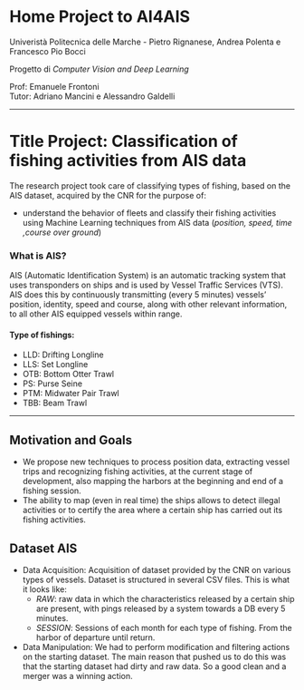 # Home Project to AI4AIS
Univeristà Politecnica delle Marche - Pietro Rignanese, Andrea Polenta e Francesco Pio Bocci

Progetto di *Computer Vision and Deep Learning*

Prof: Emanuele Frontoni<br>
Tutor: Adriano Mancini e Alessandro Galdelli

------------------------------------------------------------------------------------------------

# Title Project: Classification of fishing activities from AIS data
The research project took care of classifying types of fishing, based on the AIS dataset, acquired by the CNR for the purpose of:<br>
  * understand the behavior of fleets and classify their fishing activities using Machine Learning techniques from AIS data (*position, speed, time ,course over ground*)

### What is AIS?
AIS (Automatic Identification System) is an automatic tracking system that uses transponders on ships and is used by Vessel Traffic Services (VTS). 
AIS does this by continuously transmitting  (every 5 minutes) vessels’ position, identity, speed and course, along with other relevant information, to all other AIS equipped vessels within range.  

#### Type of fishings:
  * LLD: Drifting Longline
  * LLS: Set Longline
  * OTB: Bottom Otter Trawl
  * PS: Purse Seine
  * PTM: Midwater Pair Trawl
  * TBB: Beam Trawl

------------------------------------------------------------------------------------------------------

## Motivation and Goals
* We propose new techniques to process position data, extracting vessel trips and recognizing fishing activities, at the current stage of development, also mapping the harbors at the beginning and end of a fishing session.
* The ability to map (even in real time) the ships allows to detect illegal activities or to certify the area where a certain ship has carried out its fishing activities.

## Dataset AIS
* Data Acquisition:
Acquisition of dataset provided by the CNR on various types of vessels.
Dataset is structured in several CSV files. 
This is what it looks like:
   * *RAW*: raw data in which the characteristics released by a certain ship are present, with pings released by a system towards a DB every 5 minutes.
   * *SESSION*: Sessions of each month for each type of fishing. From the harbor of departure until return.
* Data Manipulation:
We had to perform modification and filtering actions on the starting dataset. 
The main reason that pushed us to do this was that the starting dataset had dirty and raw data. 
So a good clean and a merger was a winning action.

